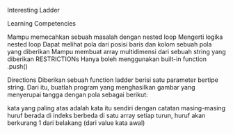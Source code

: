 Interesting Ladder

Learning Competencies

Mampu memecahkan sebuah masalah dengan nested loop Mengerti logika nested loop Dapat melihat pola dari posisi baris dan kolom sebuah pola yang diberikan Mampu membuat array multidimensi dari sebuah string yang diberikan
RESTRICTIONs
Hanya boleh menggunakan built-in function .push()

Directions
Diberikan sebuah function ladder berisi satu parameter bertipe string. Dari itu, buatlah program yang menghasilkan gambar yang menyerupai tangga dengan pola sebagai berikut:

kata yang paling atas adalah kata itu sendiri dengan catatan masing-masing huruf berada di indeks berbeda di satu array setiap turun, huruf akan berkurang 1 dari belakang (dari value kata awal)